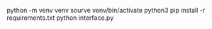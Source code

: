 python -m venv venv
sourve venv/bin/activate
python3 pip install -r requirements.txt
python interface.py
